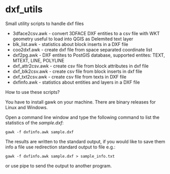 # dxf_utils
Small utility scripts to handle dxf files

* 3dface2csv.awk - convert 3DFACE DXF entities to a csv file with WKT geometry useful to load into QGIS as Delemited text layer
* blk_list.awk - statistics about block inserts in a DXF file
* coo2dxf.awk - create dxf file from space separated coordinate list
* dxf2pg.awk - DXF entites to PostGIS database, supported entites: TEXT, MTEXT, LINE, POLYLINE
* dxf_attr2csv.awk - create csv file from block attributes in dxf file
* dxf_blk2csv.awk - create csv file from block inserts in dxf file
* dxf_txt2csv.awk - create csv file from texts in DXF file
* dxfinfo.awk - statistics about entities and layers in a DXF file

How to use these scripts?

You have to install gawk on your machine. There are binary releases for Linux and Windows.

Open a command line window and type the following command to list the statistics of the *sample.dxf*:

```
gawk -f dxfinfo.awk sample.dxf
```

The results are written to the standard output, if you would like to save them 
info a file use redirection standard output to file e.g.:

```
gawk -f dxfinfo.awk sample.dxf > sample_info.txt
```

or use pipe to send the output to another program.




